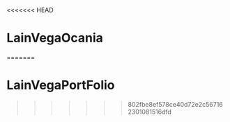 <<<<<<< HEAD
# LainVegaOcania
=======
# LainVegaPortFolio
>>>>>>> 802fbe8ef578ce40d72e2c567162301081516dfd
